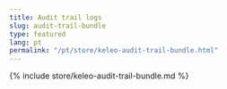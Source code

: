 ```yaml
---
title: Audit trail logs
slug: audit-trail-bundle
type: featured
lang: pt
permalink: "/pt/store/keleo-audit-trail-bundle.html"
---
```


{% include store/keleo-audit-trail-bundle.md %}
